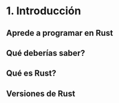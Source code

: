 # 1. Introducción

## Aprede a programar en Rust

## Qué deberías saber?

## Qué es Rust?

## Versiones de Rust
